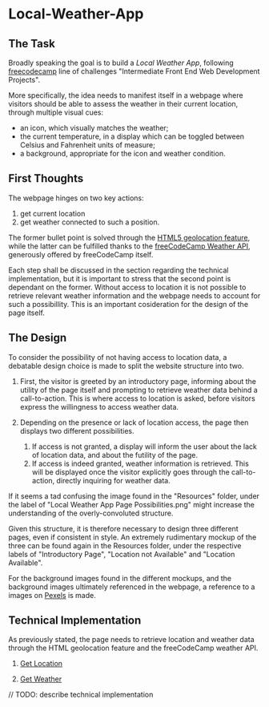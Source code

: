 # Local-Weather-App

## The Task

Broadly speaking the goal is to build a *Local Weather App*, following [freecodecamp](https://www.freecodecamp.org/) line of challenges "Intermediate Front End Web Development Projects".

More specifically, the idea needs to manifest itself in a webpage where visitors should be able to assess the weather in their current location, through multiple visual cues: 

- an icon, which visually matches the weather;
- the current temperature, in a display which can be toggled between Celsius and Fahrenheit units of measure;
- a background, appropriate for the icon and weather condition.


## First Thoughts

The webpage hinges on two key actions:

1. get current location
2. get weather connected to such a position. 

The former bullet point is solved through the [HTML5 geolocation feature](https://developer.mozilla.org/en-US/docs/Web/API/Geolocation/Using_geolocation), while the latter can be fulfilled thanks to the [freeCodeCamp Weather API](https://fcc-weather-api.glitch.me/), generously offered by freeCodeCamp itself.

Each step shall be discussed in the section regarding the technical implementation, but it is important to stress that the second point is dependant on the former. Without access to location it is not possible to retrieve relevant weather information and the webpage needs to account for such a possibillity. This is an important cosideration for the design of the page itself.

## The Design

To consider the possibility of not having access to location data, a debatable design choice is made to split the website structure into two. 

1. First, the visitor is greeted by an introductory page, informing about the utility of the page itself and prompting to retrieve weather data behind a call-to-action. This is where access to location is asked, before visitors express the willingness to access weather data.

2. Depending on the presence or lack of location access, the page then displays two different possibilities. 

    1. If access is not granted, a display will inform the user about the lack of location data, and about the futility of the page. 
    2. If access is indeed granted, weather information is retrieved. This will be displayed once the visitor explicitly goes through the call-to-action, directly inquiring for weather data.
  
If it seems a tad confusing the image found in the "Resources" folder, under the label of "Local Weather App Page Possibilities.png" might increase the understanding of the overly-convoluted structure.

Given this structure, it is therefore necessary to design three different pages, even if consistent in style. An extremely rudimentary mockup of the three can be found again in the Resources folder, under the respective labels of "Introductory Page", "Location not Available" and "Location Available".

For the background images found in the different mockups, and the background images ultimately referenced in the webpage, a reference to a images on [Pexels](https://www.pexels.com/) is made.


## Technical Implementation

As previously stated, the page needs to retrieve location and weather data through the HTML geolocation feature and the freeCodeCamp weather API.

1. [Get Location](https://developer.mozilla.org/en-US/docs/Web/API/Geolocation/Using_geolocation)



2. [Get Weather](https://fcc-weather-api.glitch.me/)

// TODO: describe technical implementation

